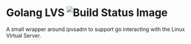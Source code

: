 #  Golang LVS ![Build Status Image](https://travis-ci.org/nanobox-io/nanobox-lvs.svg)

A small wrapper around ipvsadm to support go interacting with the Linux Virtual Server.
